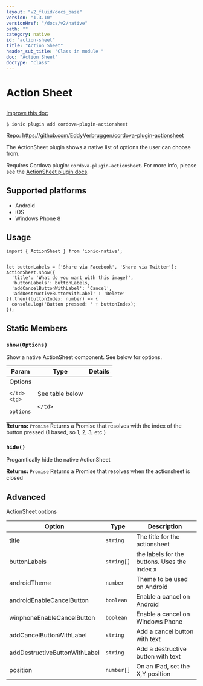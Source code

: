 ```yaml
---
layout: "v2_fluid/docs_base"
version: "1.3.10"
versionHref: "/docs/v2/native"
path: ""
category: native
id: "action-sheet"
title: "Action Sheet"
header_sub_title: "Class in module "
doc: "Action Sheet"
docType: "class"
---
```









<h1 class="api-title">

  
  Action Sheet
  

  

  

</h1>

<a class="improve-v2-docs" href="http://github.com/driftyco/ionic-native/edit/master/src/plugins/actionsheet.ts#L0">
  Improve this doc
</a>





<!-- decorators -->


<pre><code>$ ionic plugin add cordova-plugin-actionsheet</code></pre>
<p>Repo:
  <a href="https://github.com/EddyVerbruggen/cordova-plugin-actionsheet">
    https://github.com/EddyVerbruggen/cordova-plugin-actionsheet
  </a>
</p>

<!-- description -->

<p>The ActionSheet plugin shows a native list of options the user can choose from.</p>
<p>Requires Cordova plugin: <code>cordova-plugin-actionsheet</code>. For more info, please see the <a href="https://github.com/EddyVerbruggen/cordova-plugin-actionsheet">ActionSheet plugin docs</a>.</p>


<!-- @platforms tag -->
<h2>Supported platforms</h2>

<ul>
  <li>Android</li>
  
  <li>iOS</li>
  
  <li>Windows Phone 8</li>
  </ul>

<!-- @platforms tag end -->


<!-- @usage tag -->

<h2>Usage</h2>

<pre><code class="lang-typescript">import { ActionSheet } from &#39;ionic-native&#39;;


let buttonLabels = [&#39;Share via Facebook&#39;, &#39;Share via Twitter&#39;];
ActionSheet.show({
  &#39;title&#39;: &#39;What do you want with this image?&#39;,
  &#39;buttonLabels&#39;: buttonLabels,
  &#39;addCancelButtonWithLabel&#39;: &#39;Cancel&#39;,
  &#39;addDestructiveButtonWithLabel&#39; : &#39;Delete&#39;
}).then((buttonIndex: number) =&gt; {
  console.log(&#39;Button pressed: &#39; + buttonIndex);
});
</code></pre>




<!-- @property tags -->
<h2>Static Members</h2>
<div id="show"></div>
<h3><code>show(Options)</code>
  
</h3>

Show a native ActionSheet component. See below for options.


<table class="table param-table" style="margin:0;">
  <thead>
  <tr>
    <th>Param</th>
    <th>Type</th>
    <th>Details</th>
  </tr>
  </thead>
  <tbody>
  
  <tr>
    <td>
      Options
      
      
    </td>
    <td>
      
<code>options</code>
    </td>
    <td>
      <p>See table below</p>

      
    </td>
  </tr>
  
  </tbody>
</table>





<div class="return-value" markdown="1">
  <i class="icon ion-arrow-return-left"></i>
  <b>Returns:</b> 
<code>Promise</code> Returns a Promise that resolves with the index of the
  button pressed (1 based, so 1, 2, 3, etc.)
</div>



<div id="hide"></div>
<h3><code>hide()</code>
  
</h3>

Progamtically hide the native ActionSheet






<div class="return-value" markdown="1">
  <i class="icon ion-arrow-return-left"></i>
  <b>Returns:</b> 
<code>Promise</code> Returns a Promise that resolves when the actionsheet is closed
</div>




<!-- methods on the class --><h2><a class="anchor" name="advanced" href="#advanced"></a>Advanced</h2>
<p>ActionSheet options</p>
<table>
<thead>
<tr>
<th>Option</th>
<th>Type</th>
<th>Description</th>
</tr>
</thead>
<tbody>
<tr>
<td>title</td>
<td><code>string</code></td>
<td>The title for the actionsheet</td>
</tr>
<tr>
<td>buttonLabels</td>
<td><code>string[]</code></td>
<td>the labels for the buttons. Uses the index x</td>
</tr>
<tr>
<td>androidTheme</td>
<td><code>number</code></td>
<td>Theme to be used on Android</td>
</tr>
<tr>
<td>androidEnableCancelButton</td>
<td><code>boolean</code></td>
<td>Enable a cancel on Android</td>
</tr>
<tr>
<td>winphoneEnableCancelButton</td>
<td><code>boolean</code></td>
<td>Enable a cancel on Windows Phone</td>
</tr>
<tr>
<td>addCancelButtonWithLabel</td>
<td><code>string</code></td>
<td>Add a cancel button with text</td>
</tr>
<tr>
<td>addDestructiveButtonWithLabel</td>
<td><code>string</code></td>
<td>Add a destructive button with text</td>
</tr>
<tr>
<td>position</td>
<td><code>number[]</code></td>
<td>On an iPad, set the X,Y position</td>
</tr>
</tbody>
</table>


<!-- related link --><!-- end content block -->


<!-- end body block -->

